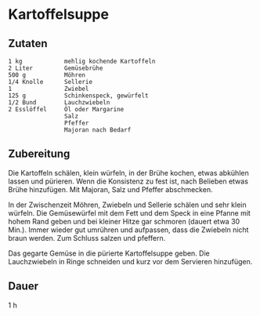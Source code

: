 # Kartoffelsuppe

## Zutaten
    1 kg            mehlig kochende Kartoffeln
    2 Liter         Gemüsebrühe
    500 g           Möhren
    1/4 Knolle      Sellerie
    1               Zwiebel
    125 g           Schinkenspeck, gewürfelt
    1/2 Bund        Lauchzwiebeln
    2 Esslöffel     Öl oder Margarine
                    Salz 
                    Pfeffer
                    Majoran nach Bedarf

## Zubereitung
Die Kartoffeln schälen, klein würfeln, in der Brühe kochen, etwas abkühlen lassen und pürieren. Wenn die Konsistenz zu fest ist, nach Belieben etwas Brühe hinzufügen. Mit Majoran, Salz und Pfeffer abschmecken. 

In der Zwischenzeit Möhren, Zwiebeln und Sellerie schälen und sehr klein würfeln. Die Gemüsewürfel mit dem Fett und dem Speck in eine Pfanne mit hohem Rand geben und bei kleiner Hitze gar schmoren (dauert etwa 30 Min.). Immer wieder gut umrühren und aufpassen, dass die Zwiebeln nicht braun werden. Zum Schluss salzen und pfeffern. 

Das gegarte Gemüse in die pürierte Kartoffelsuppe geben. Die Lauchzwiebeln in Ringe schneiden und kurz vor dem Servieren hinzufügen. 

## Dauer
1 h
